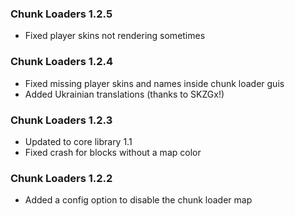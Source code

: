 ### Chunk Loaders 1.2.5
- Fixed player skins not rendering sometimes

### Chunk Loaders 1.2.4
- Fixed missing player skins and names inside chunk loader guis
- Added Ukrainian translations (thanks to SKZGx!)

### Chunk Loaders 1.2.3
- Updated to core library 1.1
- Fixed crash for blocks without a map color

### Chunk Loaders 1.2.2
- Added a config option to disable the chunk loader map
